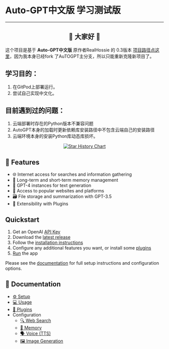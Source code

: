 # Auto-GPT中文版 学习测试版

<hr/>


<h2 align="center"> 💖 大家好 💖</h2>

 这个项目是基于 **Auto-GPT中文版** 原作者RealHossie 的 0.3版本 [项目路径点这里](https://github.com/RealHossie/Auto-GPT-Chinese)，因为我本身已经fork 了AuTOGPT主分支，所以只能重新克隆新项目了。
 
 ## 学习目的：
 1. 在GitPod上部署运行。
 2. 尝试自己实现中文化。
 
 ## 目前遇到过的问题：
 1. 云端部署时存在的Python版本不兼容问题
 2. AutoGPT本身的加载时更新依赖库安装路径中不包含云端自己的安装路径
 3. 云端环境本身的安装Python库动态库损坏。
 
 

<p align="center">
  <a href="https://star-history.com/#Realhossie/auto-gpt-chinese&Date">
    <img src="https://api.star-history.com/svg?repos=Realhossie/auto-gpt-chinese&type=Date" alt="Star History Chart">
  </a>
</p>

## 🚀 Features

- 🌐 Internet access for searches and information gathering
- 💾 Long-term and short-term memory management
- 🧠 GPT-4 instances for text generation
- 🔗 Access to popular websites and platforms
- 🗃️ File storage and summarization with GPT-3.5
- 🔌 Extensibility with Plugins

## Quickstart

1. Get an OpenAI [API Key](https://platform.openai.com/account/api-keys)
2. Download the [latest release](https://github.com/Significant-Gravitas/Auto-GPT/releases/latest)
3. Follow the [installation instructions][docs/setup]
4. Configure any additional features you want, or install some [plugins][docs/plugins]
5. [Run][docs/usage] the app

Please see the [documentation][docs] for full setup instructions and configuration options.

[docs]: https://docs.agpt.co/

## 📖 Documentation
* [⚙️ Setup][docs/setup]
* [💻 Usage][docs/usage]
* [🔌 Plugins][docs/plugins]
* Configuration
  * [🔍 Web Search](https://docs.agpt.co/configuration/search/)
  * [🧠 Memory](https://docs.agpt.co/configuration/memory/)
  * [🗣️ Voice (TTS)](https://docs.agpt.co/configuration/voice/)
  * [🖼️ Image Generation](https://docs.agpt.co/configuration/imagegen/)

[docs/setup]: https://docs.agpt.co/setup/
[docs/usage]: https://docs.agpt.co/usage/
[docs/plugins]: https://docs.agpt.co/plugins/
